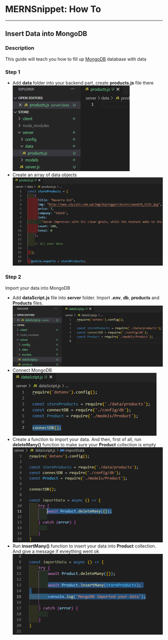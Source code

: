 # MERNSnippet: How To
---
## Insert Data into MongoDB

### Description
This guide will teach you how to fill up [MongoDB](https://www.mongodb.com/) database with data

### Step 1
- Add **data** folder into your backend part, create **products.js** file there<br/>
  ![1](img/1.png) <br />
- Create an array of data objects <br />
  ![2](img/2.png) <br />

### Step 2
Import your data into MongoDB<br/>
- Add **dataScript.js** file into **server** folder. Import **.env**, **db**, **products** and **Products** files. <br/>
  ![3](img/3.png) <br />
- Connect MongoDB <br/>
  ![4](img/4.png) <br />
- Create a function to import your data. And then, first of all, run **deleteMany()** function to make sure your **Product** collection is empty <br/>
  ![5](img/5.png) <br />
- Run **insertMany()** function to insert your data into **Product** collection. And give a message if evreything went ok<br/>
  ![6](img/6.png) <br />
